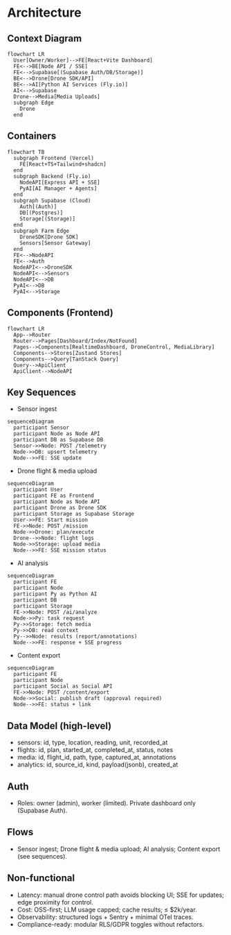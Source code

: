 # Architecture

## Context Diagram
```mermaid
flowchart LR
  User[Owner/Worker]-->FE[React+Vite Dashboard]
  FE<-->BE[Node API / SSE]
  FE<-->Supabase[(Supabase Auth/DB/Storage)]
  BE<-->Drone[Drone SDK/API]
  BE<-->AI[Python AI Services (Fly.io)]
  AI<-->Supabase
  Drone-->Media[Media Uploads]
  subgraph Edge
    Drone
  end
```

## Containers
```mermaid
flowchart TB
  subgraph Frontend (Vercel)
    FE[React+TS+Tailwind+shadcn]
  end
  subgraph Backend (Fly.io)
    NodeAPI[Express API + SSE]
    PyAI[AI Manager + Agents]
  end
  subgraph Supabase (Cloud)
    Auth[(Auth)]
    DB[(Postgres)]
    Storage[(Storage)]
  end
  subgraph Farm Edge
    DroneSDK[Drone SDK]
    Sensors[Sensor Gateway]
  end
  FE<-->NodeAPI
  FE<-->Auth
  NodeAPI<-->DroneSDK
  NodeAPI<-->Sensors
  NodeAPI<-->DB
  PyAI<-->DB
  PyAI<-->Storage
```

## Components (Frontend)
```mermaid
flowchart LR
  App-->Router
  Router-->Pages[Dashboard/Index/NotFound]
  Pages-->Components[RealtimeDashboard, DroneControl, MediaLibrary]
  Components-->Stores[Zustand Stores]
  Components-->Query[TanStack Query]
  Query-->ApiClient
  ApiClient-->NodeAPI
```

## Key Sequences
- Sensor ingest
```mermaid
sequenceDiagram
  participant Sensor
  participant Node as Node API
  participant DB as Supabase DB
  Sensor->>Node: POST /telemetry
  Node->>DB: upsert telemetry
  Node-->>FE: SSE update
```

- Drone flight & media upload
```mermaid
sequenceDiagram
  participant User
  participant FE as Frontend
  participant Node as Node API
  participant Drone as Drone SDK
  participant Storage as Supabase Storage
  User->>FE: Start mission
  FE->>Node: POST /mission
  Node->>Drone: plan/execute
  Drone-->>Node: flight logs
  Node->>Storage: upload media
  Node-->>FE: SSE mission status
```

- AI analysis
```mermaid
sequenceDiagram
  participant FE
  participant Node
  participant Py as Python AI
  participant DB
  participant Storage
  FE->>Node: POST /ai/analyze
  Node->>Py: task request
  Py->>Storage: fetch media
  Py->>DB: read context
  Py-->>Node: results (report/annotations)
  Node-->>FE: response + SSE progress
```

- Content export
```mermaid
sequenceDiagram
  participant FE
  participant Node
  participant Social as Social API
  FE->>Node: POST /content/export
  Node->>Social: publish draft (approval required)
  Node-->>FE: status + link
```

## Data Model (high-level)
- sensors: id, type, location, reading, unit, recorded_at
- flights: id, plan, started_at, completed_at, status, notes
- media: id, flight_id, path, type, captured_at, annotations
- analytics: id, source_id, kind, payload(jsonb), created_at

## Auth
- Roles: owner (admin), worker (limited). Private dashboard only (Supabase Auth).

## Flows
- Sensor ingest; Drone flight & media upload; AI analysis; Content export (see sequences).

## Non-functional
- Latency: manual drone control path avoids blocking UI; SSE for updates; edge proximity for control.
- Cost: OSS-first; LLM usage capped; cache results; ≤ $2k/year.
- Observability: structured logs + Sentry + minimal OTel traces.
- Compliance-ready: modular RLS/GDPR toggles without refactors.
